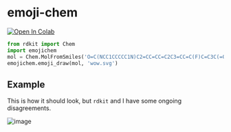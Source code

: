 # emoji-chem
[![Open In Colab](https://colab.research.google.com/assets/colab-badge.svg)](https://colab.research.google.com/github/whitead/emoji-chem/blob/main/colab/EmojiChem.ipynb)

```py
from rdkit import Chem
import emojichem
mol = Chem.MolFromSmiles('O=C(NCC1CCCCC1N)C2=CC=CC=C2C3=CC=C(F)C=C3C(=O)NC4CCCCC4')
emojichem.emoji_draw(mol, 'wow.svg')
```

## Example
This is how it should look, but `rdkit` and I have some ongoing disagreements.

![image](https://user-images.githubusercontent.com/908389/131951211-ef0047c9-3ced-4967-ae84-0f76c9ff16ea.png?width=40px)
